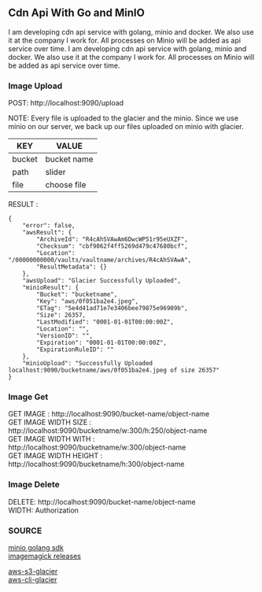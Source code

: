 ## Cdn Api With Go and MinIO
I am developing cdn api service with golang, minio and docker. We also use it at the company I work for. All processes on Minio will be added as api service over time.
I am developing cdn api service with golang, minio and docker. We also use it at the company I work for. All processes on Minio will be added as api service over time.


### Image Upload

POST: http://localhost:9090/upload

NOTE: Every file is uploaded to the glacier and the minio. Since we use minio on our server, we back up our files uploaded on minio with glacier.

| KEY    | VALUE       |
|--------|-------------|
| bucket | bucket name |
| path   | slider      |
| file   | choose file |

RESULT :

```
{
    "error": false,
    "awsResult": {
        "ArchiveId": "R4cAhSVAwAm6DwcWP51r95eUXZF",
        "Checksum": "cbf9062f4ff5269d479c47680bcf",
        "Location": "/00000000000/vaults/vaultname/archives/R4cAhSVAwA",
        "ResultMetadata": {}
    },
    "awsUpload": "Glacier Successfully Uploaded",
    "minioResult": {
        "Bucket": "bucketname",
        "Key": "aws/0f051ba2e4.jpeg",
        "ETag": "5e4d41ad71e7e3406bee79875e96909b",
        "Size": 26357,
        "LastModified": "0001-01-01T00:00:00Z",
        "Location": "",
        "VersionID": "",
        "Expiration": "0001-01-01T00:00:00Z",
        "ExpirationRuleID": ""
    },
    "minioUpload": "Successfully Uploaded localhost:9090/bucketname/aws/0f051ba2e4.jpeg of size 26357"
}
```

### Image Get
GET IMAGE : http://localhost:9090/bucket-name/object-name  
GET IMAGE WIDTH SIZE : http://localhost:9090/bucketname/w:300/h:250/object-name  
GET IMAGE WIDTH WITH : http://localhost:9090/bucketname/w:300/object-name  
GET IMAGE WIDTH HEIGHT : http://localhost:9090/bucketname/h:300/object-name

### Image Delete

DELETE: http://localhost:9090/bucket-name/object-name  
WIDTH: Authorization


### SOURCE

[minio golang sdk](https://docs.min.io/docs/golang-client-api-reference.html)  
[imagemagick releases](https://download.imagemagick.org/ImageMagick/download/releases/)

[aws-s3-glacier](https://docs.aws.amazon.com/amazonglacier/latest/dev/introduction.html)  
[aws-cli-glacier](README.md)